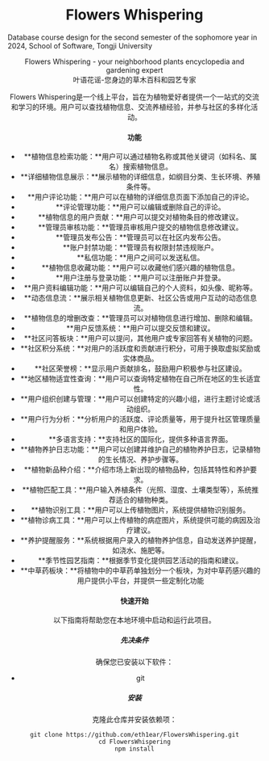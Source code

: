# <center>Flowers Whispering

Database course design for the second semester of the sophomore year in 2024, School of Software, Tongji University

<center>Flowers Whispering - your neighborhood plants encyclopedia and gardening expert

<center>叶语花谣-您身边的草木百科和园艺专家

Flowers Whispering是一个线上平台，旨在为植物爱好者提供一个一站式的交流和学习的环境。用户可以查找植物信息、交流养植经验，并参与社区的多样化活动。

#### 功能 

- **植物信息检索功能：**用户可以通过植物名称或其他关键词（如科名、属名）搜索植物信息。
- **详细植物信息展示：**展示植物的详细信息，如纲目分类、生长环境、养殖条件等。
- **用户评论功能：**用户可以在植物的详细信息页面下添加自己的评论。
- **评论管理功能：**用户可以编辑或删除自己的评论。
- **植物信息的用户贡献：**用户可以提交对植物条目的修改建议。
- **管理员审核功能：**管理员审核用户提交的植物信息修改建议。
- **管理员发布公告：**管理员可以在社区内发布公告。
- **账户封禁功能：**管理员有权限封禁违规账户。
- **私信功能：**用户之间可以发送私信。
- **植物信息收藏功能：**用户可以收藏他们感兴趣的植物信息。
- **用户注册与登录功能：**用户可以注册账户并登录。
- **用户资料编辑功能：**用户可以编辑自己的个人资料，如头像、昵称等。
- **动态信息流：**展示相关植物信息更新、社区公告或用户互动的动态信息流。
- **植物信息的增删改查：**管理员可以对植物信息进行增加、删除和编辑。
- **用户反馈系统：**用户可以提交反馈和建议。
- **社区问答板块：**用户可以提问，其他用户或专家回答有关植物的问题。
- **社区积分系统：**对用户的活跃度和贡献进行积分，可用于换取虚拟奖励或实体商品。
- **社区荣誉榜：**显示用户贡献排名，鼓励用户积极参与社区建设。
- **地区植物适宜性查询：**用户可以查询特定植物在自己所在地区的生长适宜性。
- **用户组织创建与管理：**用户可以创建特定的兴趣小组，进行主题讨论或活动组织。
- **用户行为分析：**分析用户的活跃度、评论质量等，用于提升社区管理质量和用户体验。
- **多语言支持：**支持社区的国际化，提供多种语言界面。
- **植物养护日志功能：**用户可以创建并维护自己的植物养护日志，记录植物的生长情况、养护步骤等。
- **植物新品种介绍：**介绍市场上新出现的植物品种，包括其特性和养护要求。
- **植物匹配工具：**用户输入养植条件（光照、湿度、土壤类型等），系统推荐适合的植物种类。
- **植物识别工具：**用户可以上传植物图片，系统提供植物识别服务。
- **植物诊病工具：**用户可以上传植物的病症图片，系统提供可能的病因及治疗建议。
- **养护提醒服务：**系统根据用户录入的植物养护信息，自动发送养护提醒，如浇水、施肥等。
- **季节性园艺指南：**根据季节变化提供园艺活动的指南和建议。
- **中草药板块：**将植物中的中草药单独划分一个板块，为对中草药感兴趣的用户提供小平台，并提供一些定制化功能

#### 快速开始

以下指南将帮助您在本地环境中启动和运行此项目。 

##### 先决条件 

确保您已安装以下软件： 

- git

##### 安装

克隆此仓库并安装依赖项： 

```
git clone https://github.com/eth1ear/FlowersWhispering.git
cd FlowersWhispering
npm install
```

